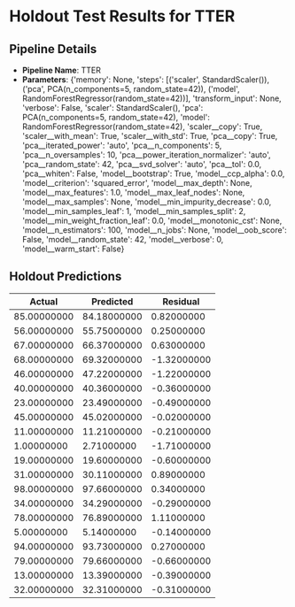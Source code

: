 # Holdout Test Results for TTER

## Pipeline Details
- **Pipeline Name**: TTER
- **Parameters**: {'memory': None, 'steps': [('scaler', StandardScaler()), ('pca', PCA(n_components=5, random_state=42)), ('model', RandomForestRegressor(random_state=42))], 'transform_input': None, 'verbose': False, 'scaler': StandardScaler(), 'pca': PCA(n_components=5, random_state=42), 'model': RandomForestRegressor(random_state=42), 'scaler__copy': True, 'scaler__with_mean': True, 'scaler__with_std': True, 'pca__copy': True, 'pca__iterated_power': 'auto', 'pca__n_components': 5, 'pca__n_oversamples': 10, 'pca__power_iteration_normalizer': 'auto', 'pca__random_state': 42, 'pca__svd_solver': 'auto', 'pca__tol': 0.0, 'pca__whiten': False, 'model__bootstrap': True, 'model__ccp_alpha': 0.0, 'model__criterion': 'squared_error', 'model__max_depth': None, 'model__max_features': 1.0, 'model__max_leaf_nodes': None, 'model__max_samples': None, 'model__min_impurity_decrease': 0.0, 'model__min_samples_leaf': 1, 'model__min_samples_split': 2, 'model__min_weight_fraction_leaf': 0.0, 'model__monotonic_cst': None, 'model__n_estimators': 100, 'model__n_jobs': None, 'model__oob_score': False, 'model__random_state': 42, 'model__verbose': 0, 'model__warm_start': False}

## Holdout Predictions
Actual | Predicted | Residual 
--- | --- | --- 
85.00000000 | 84.18000000 | 0.82000000 
56.00000000 | 55.75000000 | 0.25000000 
67.00000000 | 66.37000000 | 0.63000000 
68.00000000 | 69.32000000 | -1.32000000 
46.00000000 | 47.22000000 | -1.22000000 
40.00000000 | 40.36000000 | -0.36000000 
23.00000000 | 23.49000000 | -0.49000000 
45.00000000 | 45.02000000 | -0.02000000 
11.00000000 | 11.21000000 | -0.21000000 
1.00000000 | 2.71000000 | -1.71000000 
19.00000000 | 19.60000000 | -0.60000000 
31.00000000 | 30.11000000 | 0.89000000 
98.00000000 | 97.66000000 | 0.34000000 
34.00000000 | 34.29000000 | -0.29000000 
78.00000000 | 76.89000000 | 1.11000000 
5.00000000 | 5.14000000 | -0.14000000 
94.00000000 | 93.73000000 | 0.27000000 
79.00000000 | 79.66000000 | -0.66000000 
13.00000000 | 13.39000000 | -0.39000000 
32.00000000 | 32.31000000 | -0.31000000 
